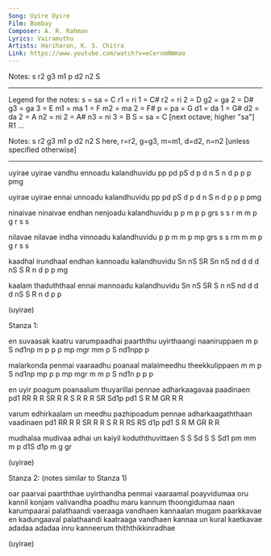 ```yaml
---
Song: Uyire Uyire
Film: Bombay
Composer: A. R. Rahman
Lyrics: Vairamuthu
Artists: Hariharan, K. S. Chitra
Link: https://www.youtube.com/watch?v=eCernmNWmao
---
```

Notes: s r2 g3 m1 p d2 n2 S

----------------------------------------------------------------------

Legend for the notes:
s  = sa    = C
r1 = ri 1  = C#
r2 = ri 2  = D
g2 = ga 2  = D#
g3 = ga 3  = E
m1 = ma 1  = F
m2 = ma 2  = F#
p  = pa    = G
d1 = da 1  = G#
d2 = da 2  = A
n2 = ni 2  = A#
n3 = ni 3  = B
S  = sa    = C [next octave; higher "sa"]
R1 ...


Notes: s r2 g3 m1 p d2 n2 S
here, r=r2, g=g3, m=m1, d=d2, n=n2 [unless specified otherwise]

----------------------------------------------------------------------

uyirae uyirae vandhu ennoadu kalandhuvidu
pp pd  pS d   p  d   n S  n  d p  p  p pmg

uyirae uyirae ennai unnoadu kalandhuvidu
pp pd  pS d   p d   n S  n  d p  p  p pmg

ninaivae ninaivae endhan nenjoadu kalandhuvidu
p p  m   p p  grs s s    r  m  m  p g  r  s s

nilavae nilavae    indha vinnoadu kalandhuvidu
p p m   m p mp grs s s   rm m  m  p g  r  s s

kaadhal  irundhaal endhan kannoadu kalandhuvidu
Sn nS SR Sn  nS nd d d    d  nS S  R n  d  p p mg

kaalam   thaduththaal ennai mannoadu kalandhuvidu
Sn nS SR S  n   nS nd d d   d  nS S  R n  d  p p

(uyirae)

Stanza 1:

en suvaasak kaatru varumpaadhai paarththu uyirthaangi naaniruppaen
m  p    S   nd1np  m p  p  p    mp    mgr mm  p    S  nd1npp  p

malarkonda penmai vaaraadhu poanaal malaimeedhu theekkulippaen
m m  p  S  nd1np  mp p  p   mp mgr  m m  p  S   nd1n p p  p

en  uyir poagum poanaalum thuyarillai pennae  adharkaagavaa paadinaen
pd1 RR   R  R   SR R  R   S  R R  R   SR Sd1p pd1  S  R M   GR R R

varum edhirkaalam un meedhu pazhipoadum pennae adharkaagaththaan vaadinaen
pd1   RR   R  R   SR R  R   S R  R  RS  RS d1p pd1  S  R   M     GR R R

mudhalaa mudivaa    adhai un kaiyil koduththuvittaen
S S  Sd  S S Sd1 pm mm    m  p  d1S d1p   m  g  gr

(uyirae)

Stanza 2: (notes similar to Stanza 1)

oar paarvai paarththae uyirthandha penmai vaaraamal poayvidumaa
oru kannil konjam valivandha poadhu maru kannum thoongidumaa
naan karumpaarai palathaandi vaeraaga vandhaen kannaalan mugam paarkkavae
en kadungaaval palathaandi kaatraaga vandhaen kannaa un kural kaetkavae
adadaa adadaa inru kanneerum thiththikkinradhae

(uyirae)
